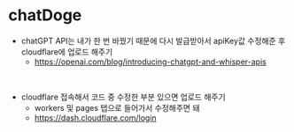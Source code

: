 # chatDoge

- chatGPT API는 내가 한 번 바꿨기 때문에 다시 발급받아서 apiKey값 수정해준 후 cloudflare에 업로드 해주기
  - https://openai.com/blog/introducing-chatgpt-and-whisper-apis

<br>

- cloudflare 접속해서 코드 중 수정한 부분 있으면 업로드 해주기
  - workers 및 pages 탭으로 들어가서 수정해주면 돼
  - https://dash.cloudflare.com/login


